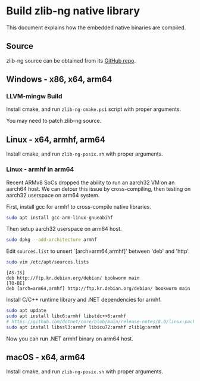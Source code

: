 # Build zlib-ng native library

This document explains how the embedded native binaries are compiled.

## Source

zlib-ng source can be obtained from its [GitHub repo](https://github.com/zlib-ng/zlib-ng).

## Windows - x86, x64, arm64

### LLVM-mingw Build

Install cmake, and run `zlib-ng-cmake.ps1` script with proper arguments.

You may need to patch zlib-ng source.

## Linux - x64, armhf, arm64

Install cmake, and run `zlib-ng-posix.sh` with proper arguments.

### Linux - armhf in arm64

Recent ARMv8 SoCs dropped the ability to run an aarch32 VM on an aarch64 host. We can detour this issue by cross-compiling, then testing on aarch32 userspace on arm64 system.

First, install gcc for armhf to cross-compile native libraries.

```bash
sudo apt install gcc-arm-linux-gnueabihf
```

Then setup aarch32 userspace on arm64 host.

```bash
sudo dpkg --add-architecture armhf
```

Edit `sources.list` to unsert `[arch=arm64,armhf]' between 'deb' and 'http'.

```bash
sudo vim /etc/apt/sources.lists
```

```
[AS-IS]
deb http://ftp.kr.debian.org/debian/ bookworm main
[TO-BE]
deb [arch=arm64,armhf] http://ftp.kr.debian.org/debian/ bookworm main
```

Install C/C++ runtime library and .NET dependencies for armhf.

```bash
sudo apt update
sudo apt install libc6:armhf libstdc++6:armhf
# https://github.com/dotnet/core/blob/main/release-notes/8.0/linux-packages.md
sudo apt install libssl3:armhf libicu72:armhf zlib1g:armhf
```

Now you can run .NET armhf binary on arm64 host.


## macOS - x64, arm64

Install cmake, and run `zlib-ng-posix.sh` with proper arguments.
